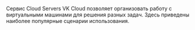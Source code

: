 Сервис Cloud Servers VK Cloud позволяет организовать работу с виртуальными машинами для решения разных задач. Здесь приведены наиболее популярные сценарии использования.